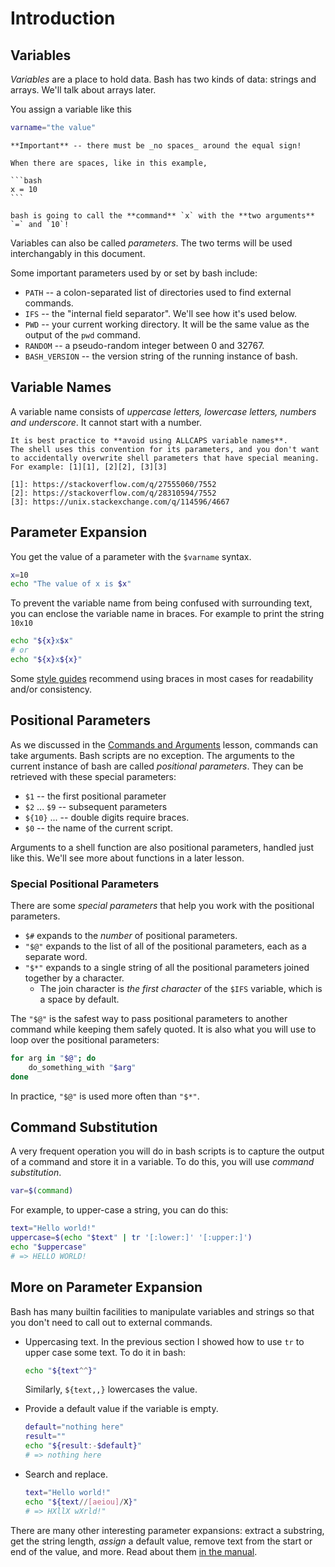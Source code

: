 # Introduction

## Variables

_Variables_ are a place to hold data.
Bash has two kinds of data: strings and arrays.
We'll talk about arrays later.

You assign a variable like this
```bash
varname="the value"
```

~~~~exercism/note
**Important** -- there must be _no spaces_ around the equal sign!

When there are spaces, like in this example,

```bash
x = 10
```

bash is going to call the **command** `x` with the **two arguments** `=` and `10`!
~~~~

Variables can also be called _parameters_.
The two terms will be used interchangably in this document.

Some important parameters used by or set by bash include:

* `PATH` -- a colon-separated list of directories used to find external commands.
* `IFS` -- the "internal field separator".
   We'll see how it's used below.
* `PWD` -- your current working directory.
   It will be the same value as the output of the `pwd` command.
* `RANDOM` -- a pseudo-random integer between 0 and 32767.
* `BASH_VERSION` -- the version string of the running instance of bash.

## Variable Names

A variable name consists of _uppercase letters, lowercase letters, numbers and underscore_.
It cannot start with a number.

~~~~exercism/caution
It is best practice to **avoid using ALLCAPS variable names**.
The shell uses this convention for its parameters, and you don't want to accidentally overwrite shell parameters that have special meaning.
For example: [1][1], [2][2], [3][3]

[1]: https://stackoverflow.com/q/27555060/7552
[2]: https://stackoverflow.com/q/28310594/7552
[3]: https://unix.stackexchange.com/q/114596/4667
~~~~

## Parameter Expansion

You get the value of a parameter with the `$varname` syntax.

```bash
x=10
echo "The value of x is $x"
```

To prevent the variable name from being confused with surrounding text, you can enclose the variable name in braces.
For example to print the string `10x10`

```bash
echo "${x}x$x"
# or
echo "${x}x${x}"
```

Some [style guides][google-style-guide] recommend using braces in most cases for readability and/or consistency.

## Positional Parameters

As we discussed in the [Commands and Arguments][cmds-args] lesson, commands can take arguments.
Bash scripts are no exception.
The arguments to the current instance of bash are called _positional parameters_.
They can be retrieved with these special parameters:

* `$1` -- the first positional parameter
* `$2` ... `$9` -- subsequent parameters
* `${10}` ... -- double digits require braces.
* `$0` -- the name of the current script.

Arguments to a shell function are also positional parameters, handled just like this.
We'll see more about functions in a later lesson.

### Special Positional Parameters

There are some _special parameters_ that help you work with the positional parameters.

* `$#` expands to the _number_ of positional parameters.
* `"$@"` expands to the list of all of the positional parameters, each as a separate word.
* `"$*"` expands to a single string of all the positional parameters joined together by a character.
  * The join character is _the first character_ of the `$IFS` variable, which is a space by default.

The `"$@"` is the safest way to pass positional parameters to another command while keeping them safely quoted.
It is also what you will use to loop over the positional parameters:

```bash
for arg in "$@"; do
    do_something_with "$arg"
done
```

In practice, `"$@"` is used more often than `"$*"`.

## Command Substitution

A very frequent operation you will do in bash scripts is to capture the output of a command and store it in a variable.
To do this, you will use _command substitution_.

```bash
var=$(command)
```

For example, to upper-case a string, you can do this:

```bash
text="Hello world!"
uppercase=$(echo "$text" | tr '[:lower:]' '[:upper:]')
echo "$uppercase"
# => HELLO WORLD!
```

## More on Parameter Expansion

Bash has many builtin facilities to manipulate variables and strings so that you don't need to call out to external commands.

* Uppercasing text.
  In the previous section I showed how to use `tr` to upper case some text.
  To do it in bash:

  ```bash
  echo "${text^^}"
  ```

  Similarly, `${text,,}` lowercases the value.

* Provide a default value if the variable is empty.

  ```bash
  default="nothing here"
  result=""
  echo "${result:-$default}"
  # => nothing here
  ```

* Search and replace.

  ```bash
  text="Hello world!"
  echo "${text//[aeiou]/X}"
  # => HXllX wXrld!"
  ```

There are many other interesting parameter expansions: extract a substring, get the string length, _assign_ a default value, remove text from the start or end of the value, and more.
Read about them [in the manual][param-exp].


[google-style-guide]: https://google.github.io/styleguide/shellguide.html
[cmds-args]: https://exercism.org/tracks/bash/concepts/commands-and-arguments
[param-exp]: https://www.gnu.org/software/bash/manual/bash.html#Shell-Parameter-Expansion
